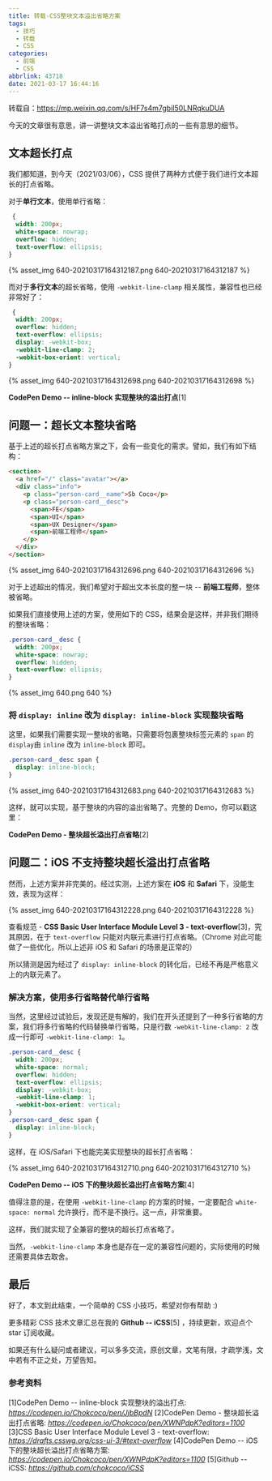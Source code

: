 ```yaml
---
title: 转载-CSS整块文本溢出省略方案
tags:
  - 技巧
  - 转载
  - CSS
categories:
  - 前端
  - CSS
abbrlink: 43718
date: 2021-03-17 16:44:16
---
```


转载自：https://mp.weixin.qq.com/s/HF7s4m7gbiI50LNRqkuDUA

今天的文章很有意思，讲一讲整块文本溢出省略打点的一些有意思的细节。

## 文本超长打点

我们都知道，到今天（2021/03/06），CSS 提供了两种方式便于我们进行文本超长的打点省略。

对于**单行文本**，使用单行省略：

```css
 {
  width: 200px;
  white-space: nowrap;
  overflow: hidden;
  text-overflow: ellipsis;
}
```

<!-- more -->

{% asset_img 640-20210317164312187.png 640-20210317164312187 %}

而对于**多行文本**的超长省略，使用 `-webkit-line-clamp` 相关属性，兼容性也已经非常好了：

```css
 {
  width: 200px;
  overflow: hidden;
  text-overflow: ellipsis;
  display: -webkit-box;
  -webkit-line-clamp: 2;
  -webkit-box-orient: vertical;
}
```

{% asset_img 640-20210317164312698.png 640-20210317164312698 %}

**CodePen Demo -- inline-block 实现整块的溢出打点**[1]

## 问题一：超长文本整块省略

基于上述的超长打点省略方案之下，会有一些变化的需求。譬如，我们有如下结构：

```html
<section>
  <a href="/" class="avatar"></a>
  <div class="info">
    <p class="person-card__name">Sb Coco</p>
    <p class="person-card__desc">
      <span>FE</span>
      <span>UI</span>
      <span>UX Designer</span>
      <span>前端工程师</span>
    </p>
  </div>
</section>
```

{% asset_img 640-20210317164312696.png 640-20210317164312696 %}

对于上述超出的情况，我们希望对于超出文本长度的整一块 -- **前端工程师**，整体被省略。

如果我们直接使用上述的方案，使用如下的 CSS，结果会是这样，并非我们期待的整块省略：

```css
.person-card__desc {
  width: 200px;
  white-space: nowrap;
  overflow: hidden;
  text-overflow: ellipsis;
}
```

{% asset_img 640.png 640 %}

### 将 `display: inline` 改为 `display: inline-block` 实现整块省略

这里，如果我们需要实现一整块的省略，只需要将包裹整块标签元素的 `span` 的 `display`由 `inline` 改为 `inline-block` 即可。

```css
.person-card__desc span {
  display: inline-block;
}
```

{% asset_img 640-20210317164312683.png 640-20210317164312683 %}

这样，就可以实现，基于整块的内容的溢出省略了。完整的 Demo，你可以戳这里：

**CodePen Demo - 整块超长溢出打点省略**[2]

## 问题二：iOS 不支持整块超长溢出打点省略

然而，上述方案并非完美的。经过实测，上述方案在 **iOS** 和 **Safari** 下，没能生效，表现为这样：

{% asset_img 640-20210317164312228.png 640-20210317164312228 %}

查看规范 - **CSS Basic User Interface Module Level 3 - text-overflow**[3]，究其原因，在于 `text-overflow` 只能对内联元素进行打点省略。（Chrome 对此可能做了一些优化，所以上述非 iOS 和 Safari 的场景是正常的）

所以猜测是因为经过了 `display: inline-block` 的转化后，已经不再是严格意义上的内联元素了。

### 解决方案，使用多行省略替代单行省略

当然，这里经过试验后，发现还是有解的，我们在开头还提到了一种多行省略的方案，我们将多行省略的代码替换单行省略，只是行数 `-webkit-line-clamp: 2` 改成一行即可 `-webkit-line-clamp: 1`。

```css
.person-card__desc {
  width: 200px;
  white-space: normal;
  overflow: hidden;
  text-overflow: ellipsis;
  display: -webkit-box;
  -webkit-line-clamp: 1;
  -webkit-box-orient: vertical;
}
.person-card__desc span {
  display: inline-block;
}
```

这样，在 iOS/Safari 下也能完美实现整块的超长打点省略：

{% asset_img 640-20210317164312710.png 640-20210317164312710 %}

**CodePen Demo -- iOS 下的整块超长溢出打点省略方案**[4]

值得注意的是，在使用 `-webkit-line-clamp` 的方案的时候，一定要配合 `white-space: normal` 允许换行，而不是不换行。这一点，非常重要。

这样，我们就实现了全兼容的整块的超长打点省略了。

当然，`-webkit-line-clamp` 本身也是存在一定的兼容性问题的，实际使用的时候还需要具体去取舍。

## 最后

好了，本文到此结束，一个简单的 CSS 小技巧，希望对你有帮助 :)

更多精彩 CSS 技术文章汇总在我的 **Github -- iCSS**[5] ，持续更新，欢迎点个 star 订阅收藏。

如果还有什么疑问或者建议，可以多多交流，原创文章，文笔有限，才疏学浅，文中若有不正之处，万望告知。

### 参考资料

[1]CodePen Demo -- inline-block 实现整块的溢出打点: *https://codepen.io/Chokcoco/pen/JjbBpdN*
[2]CodePen Demo - 整块超长溢出打点省略: *https://codepen.io/Chokcoco/pen/XWNPdpK?editors=1100*
[3]CSS Basic User Interface Module Level 3 - text-overflow: *https://drafts.csswg.org/css-ui-3/#text-overflow*
[4]CodePen Demo -- iOS 下的整块超长溢出打点省略方案: *https://codepen.io/Chokcoco/pen/XWNPdpK?editors=1100*
[5]Github -- iCSS: *https://github.com/chokcoco/iCSS*
